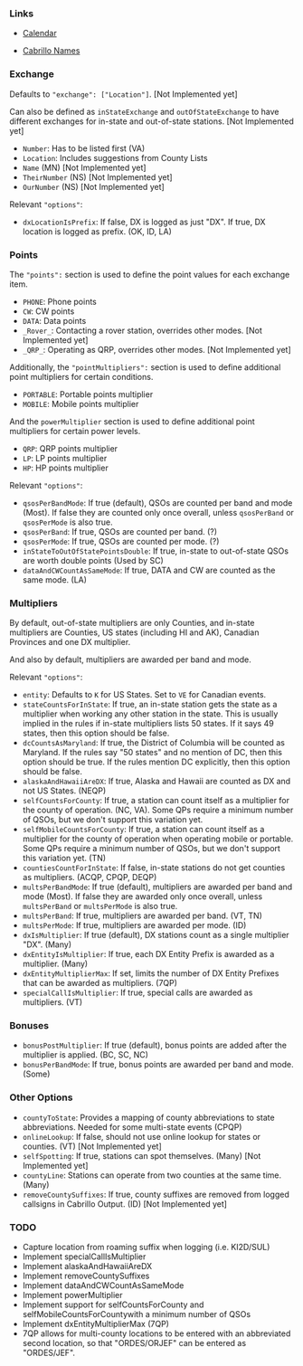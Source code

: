 ### Links

- [Calendar](https://docs.google.com/spreadsheets/d/e/2PACX-1vTav3mnE240lRPPs1RRySJ2QRPJsgq3-ZKCYRAgfLZmwS5uAU_CTh03Mw94LFzafiZeOSwqEscAyI9x/pubhtml?gid=771161833&single=true)

- [Cabrillo Names](https://www.contestcalendar.com/cabnames.php)

### Exchange

Defaults to `"exchange": ["Location"]`. [Not Implemented yet]

Can also be defined as `inStateExchange` and `outOfStateExchange` to have different exchanges for in-state and out-of-state stations. [Not Implemented yet]

- `Number`: Has to be listed first (VA)
- `Location`: Includes suggestions from County Lists
- `Name` (MN) [Not Implemented yet]
- `TheirNumber` (NS) [Not Implemented yet]
- `OurNumber` (NS) [Not Implemented yet]

Relevant `"options"`:

- `dxLocationIsPrefix`: If false, DX is logged as just "DX". If true, DX location is logged as prefix. (OK, ID, LA)

### Points

The `"points":` section is used to define the point values for each exchange item.

- `PHONE`: Phone points
- `CW`: CW points
- `DATA`: Data points
- `_Rover_`: Contacting a rover station, overrides other modes. [Not Implemented yet]
- `_QRP_`: Operating as QRP, overrides other modes. [Not Implemented yet]

Additionally, the `"pointMultipliers":` section is used to define additional point multipliers for certain conditions.

- `PORTABLE`: Portable points multiplier
- `MOBILE`: Mobile points multiplier

And the `powerMultiplier` section is used to define additional point multipliers for certain power levels.

- `QRP`: QRP points multiplier
- `LP`: LP points multiplier
- `HP`: HP points multiplier

Relevant `"options"`:

- `qsosPerBandMode`: If true (default), QSOs are counted per band and mode (Most). If false they are counted only once overall, unless `qsosPerBand` or `qsosPerMode` is also true.
- `qsosPerBand`: If true, QSOs are counted per band. (?)
- `qsosPerMode`: If true, QSOs are counted per mode. (?)
- `inStateToOutOfStatePointsDouble`: If true, in-state to out-of-state QSOs are worth double points (Used by SC)
- `dataAndCWCountAsSameMode`: If true, DATA and CW are counted as the same mode. (LA)

### Multipliers

By default, out-of-state multipliers are only Counties, and in-state multipliers are
Counties, US states (including HI and AK), Canadian Provinces and one DX multiplier.

And also by default, multipliers are awarded per band and mode.

Relevant `"options"`:

- `entity`: Defaults to `K` for US States. Set to `VE` for Canadian events.
- `stateCountsForInState`: If true, an in-state station gets the state as a multiplier when working any other station in the state. This is usually implied in the rules if in-state multipliers lists 50 states. If it says 49 states, then this option should be false.
- `dcCountsAsMaryland`: If true, the District of Columbia will be counted as Maryland. If the rules say "50 states" and no mention of DC, then this option should be true. If the rules mention DC explicitly, then this option should be false.
- `alaskaAndHawaiiAreDX`: If true, Alaska and Hawaii are counted as DX and not US States. (NEQP)
- `selfCountsForCounty`: If true, a station can count itself as a multiplier for the county of operation. (NC, VA). Some QPs require a minimum number of QSOs, but we don't support this variation yet.
- `selfMobileCountsForCounty`: If true, a station can count itself as a multiplier for the county of operation when operating mobile or portable. Some QPs require a minimum number of QSOs, but we don't support this variation yet. (TN)
- `countiesCountForInState`: If false, in-state stations do not get counties as multipliers. (ACQP, CPQP, DEQP)
- `multsPerBandMode`: If true (default), multipliers are awarded per band and mode (Most). If false they are awarded only once overall, unless `multsPerBand` or `multsPerMode` is also true.
- `multsPerBand`: If true, multipliers are awarded per band. (VT, TN)
- `multsPerMode`: If true, multipliers are awarded per mode. (ID)
- `dxIsMultiplier`: If true (default), DX stations count as a single multiplier "DX". (Many)
- `dxEntityIsMultiplier`: If true, each DX Entity Prefix is awarded as a multiplier. (Many)
- `dxEntityMultiplierMax`: If set, limits the number of DX Entity Prefixes that can be awarded as multipliers. (7QP)
- `specialCallIsMultiplier`: If true, special calls are awarded as multipliers. (VT)

### Bonuses

- `bonusPostMultiplier`: If true (default), bonus points are added after the multiplier is applied. (BC, SC, NC)
- `bonusPerBandMode`: If true, bonus points are awarded per band and mode. (Some)

### Other Options
- `countyToState`: Provides a mapping of county abbreviations to state abbreviations. Needed for some multi-state events (CPQP)
- `onlineLookup`: If false, should not use online lookup for states or counties. (VT) [Not Implemented yet]
- `selfSpotting`: If true, stations can spot themselves. (Many) [Not Implemented yet]
- `countyLine`: Stations can operate from two counties at the same time. (Many)
- `removeCountySuffixes`: If true, county suffixes are removed from logged callsigns in Cabrillo Output. (ID) [Not Implemented yet]

### TODO

- Capture location from roaming suffix when logging (i.e. KI2D/SUL)
- Implement specialCallIsMultiplier
- Implement alaskaAndHawaiiAreDX
- Implement removeCountySuffixes
- Implement dataAndCWCountAsSameMode
- Implement powerMultiplier
- Implement support for selfCountsForCounty and selfMobileCountsForCountywith a minimum number of QSOs
- Implement dxEntityMultiplierMax (7QP)
- 7QP allows for multi-county locations to be entered with an abbreviated second location, so that "ORDES/ORJEF" can be entered as "ORDES/JEF".
